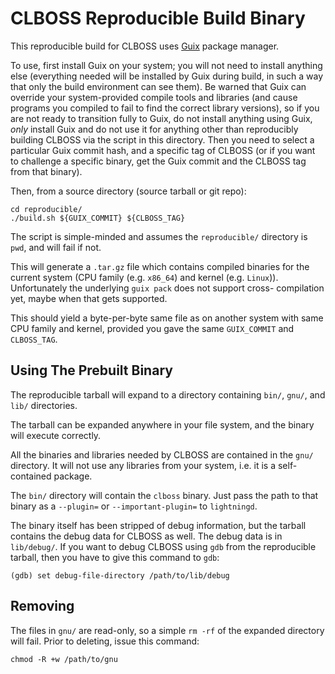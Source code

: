 CLBOSS Reproducible Build Binary
================================

This reproducible build for CLBOSS uses [Guix](https://guix.gnu.org)
package manager.

To use, first install Guix on your system; you will not need to install
anything else (everything needed will be installed by Guix during
build, in such a way that only the build environment can see them).
Be warned that Guix can override your system-provided compile tools
and libraries (and cause programs you compiled to fail to find the
correct library versions), so if you are not ready to transition fully
to Guix, do not install anything using Guix, *only* install Guix and
do not use it for anything other than reproducibly building CLBOSS via
the script in this directory.
Then you need to select a particular Guix commit hash, and a specific
tag of CLBOSS (or if you want to challenge a specific binary, get the
Guix commit and the CLBOSS tag from that binary).

Then, from a source directory (source tarball or git repo):

    cd reproducible/
    ./build.sh ${GUIX_COMMIT} ${CLBOSS_TAG}

The script is simple-minded and assumes the `reproducible/` directory
is `pwd`, and will fail if not.

This will generate a `.tar.gz` file which contains compiled binaries
for the current system (CPU family (e.g. `x86_64`) and kernel (e.g.
`Linux`)).
Unfortunately the underlying `guix pack` does not support cross-
compilation yet, maybe when that gets supported.

This should yield a byte-per-byte same file as on another system with
same CPU family and kernel, provided you gave the same `GUIX_COMMIT`
and `CLBOSS_TAG`.

Using The Prebuilt Binary
-------------------------

The reproducible tarball will expand to a directory containing `bin/`,
`gnu/`, and `lib/` directories.

The tarball can be expanded anywhere in your file system, and the
binary will execute correctly.

All the binaries and libraries needed by CLBOSS are contained in the
`gnu/` directory.
It will not use any libraries from your system, i.e. it is a
self-contained package.

The `bin/` directory will contain the `clboss` binary.
Just pass the path to that binary as a `--plugin=` or
`--important-plugin=` to `lightningd`.

The binary itself has been stripped of debug information, but the
tarball contains the debug data for CLBOSS as well.
The debug data is in `lib/debug/`.
If you want to debug CLBOSS using `gdb` from the reproducible
tarball, then you have to give this command to `gdb`:

    (gdb) set debug-file-directory /path/to/lib/debug

Removing
--------

The files in `gnu/` are read-only, so a simple `rm -rf` of the
expanded directory will fail.
Prior to deleting, issue this command:

    chmod -R +w /path/to/gnu
